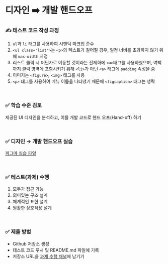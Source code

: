 # 디자인 ➡️ 개발 핸드오프

### ✍️ 테스트 코드 작성 과정
1. ```ul```과 ```li``` 태그를 사용하여 시맨틱 마크업 준수
2. ```<ul class="list">```는 ```<p>```의 텍스트가 길어질 경우, 일정 너비를 초과하지 않기 위해 ```max-width``` 지정
3. 리스트 클릭 시 어딘가로 이동할 것이라는 전제하에 ```<a>```태그를 사용하였으며, 여백까지 클릭 영역에 포함시키기 위해 ```<li>```가 아닌 ```<a>``` 태그에 ```padding``` 속성을 줌
3. 이미지는 ```<figure>```, ```<img>``` 태그를 사용
5. ```<p>``` 태그를 사용하여 메뉴 이름을 나타냈기 때문에 ```<figcaption>``` 태그는 생략

<br>

### ✅ 학습 수준 검토
제공된 UI 디자인을 분석하고, 이를 개발 코드로 핸드 오프(Hand-off) 하기

<br>

### ✅ 디자인 → 개발 핸드오프 실습
[피그마 실습 파일](https://www.figma.com/design/82pE6jCxH2ASmC1YKrxidX/%EB%94%94%EC%9E%90%EC%9D%B8-%E2%86%92-%EA%B0%9C%EB%B0%9C-%ED%95%B8%EB%93%9C%EC%98%A4%ED%94%84-(Copy)?node-id=1-2&t=9eOxbOgOIbzfX7jx-1)

<br>

### ✅ 테스트(과제) 수행
1. 모두가 접근 가능
2. 의미있는 구조 설계
3. 체계적인 표현 설계
4. 원활한 상호작용 설계

<br>

### ✅ 제출 방법
- Github 저장소 생성
- 테스트 코드 푸시 및 README.md 파일에 기록
- 저장소 URL을 [과제 수행 채널](https://github.com/yamoo9/likelion-10th/discussions/categories/z-%EA%B3%BC%EC%A0%9C-%EC%88%98%ED%96%89)에 남기기